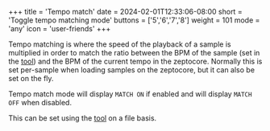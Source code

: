 +++
title = 'Tempo match'
date = 2024-02-01T12:33:06-08:00
short = 'Toggle tempo matching mode'
buttons = ['5','6','7','8']
weight = 101
mode = 'any'
icon = 'user-friends'
+++

Tempo matching is where the speed of the playback of a sample is multiplied in order to match the ratio between the BPM of the sample (set in the [tool](https://tool.zeptocore.com)) and the BPM of the current tempo in the zeptocore. Normally this is set per-sample when loading samples on the zeptocore, but it can also be set on the fly.

Tempo match mode will display `MATCH ON` if enabled and will display `MATCH OFF` when disabled.

This can be set using the [tool](/tool) on a file basis.

